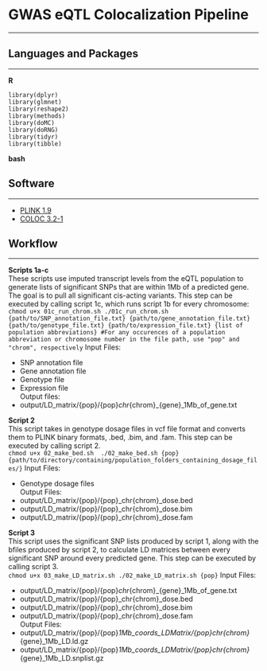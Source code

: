# GWAS eQTL Colocalization Pipeline
---
## Languages and Packages
---
**R**
```
library(dplyr)
library(glmnet)
library(reshape2)
library(methods)
library(doMC)
library(doRNG)
library(tidyr)
library(tibble)
```
**bash**
## Software ##
---
- [PLINK 1.9](https://www.cog-genomics.org/plink/)
- [COLOC 3.2-1](https://github.com/chr1swallace/coloc)

## Workflow ##
---
**Scripts 1a-c**<br />
These scripts use imputed transcript levels from the eQTL population to generate lists of significant SNPs that are within 1Mb of a predicted gene. The goal is to pull all significant cis-acting variants. This step can be executed by calling script 1c, which runs script 1b for every chromosome:<br />
	```
	chmod u+x 01c_run_chrom.sh
	./01c_run_chrom.sh {path/to/SNP_annotation_file.txt} {path/to/gene_annotation_file.txt} {path/to/genotype_file.txt} {path/to/expression_file.txt} {list of population abbreviations}
	#For any occurences of a population abbreviation or chromosome number in the file path, use "pop" and "chrom", respectively
	```
Input Files:<br />
- SNP annotation file<br />
- Gene annotation file<br />
- Genotype file<br />
- Expression file<br />
Output files:<br />
- output/LD_matrix/{pop}/{pop}_chr_{chrom}_{gene}_1Mb_of_gene.txt<br />

**Script 2**<br />
This script takes in genotype dosage files in vcf file format and converts them to PLINK binary formats, .bed, .bim, and .fam. This step can be executed by calling script 2.<br />
        ```
        chmod u+x 02_make_bed.sh 
        ./02_make_bed.sh {pop} {path/to/directory/containing/population_folders_containing_dosage_files/}
        ```
Input Files:<br />
- Genotype dosage files<br />
Output Files:<br />
- output/LD_matrix/{pop}/{pop}_chr{chrom}_dose.bed<br />
- output/LD_matrix/{pop}/{pop}_chr{chrom}_dose.bim<br />
- output/LD_matrix/{pop}/{pop}_chr{chrom}_dose.fam<br />

**Script 3**<br />
This script uses the significant SNP lists produced by script 1, along with the bfiles produced by script 2, to calculate LD matrices between every significant SNP around every predicted gene. This step can be executed by calling script 3.<br />
	```
	chmod u+x 03_make_LD_matrix.sh
	./02_make_LD_matrix.sh {pop}
	```
Input Files:<br />
- output/LD_matrix/{pop}/{pop}_chr_{chrom}_{gene}_1Mb_of_gene.txt<br />
- output/LD_matrix/{pop}/{pop}_chr{chrom}_dose.bed<br />
- output/LD_matrix/{pop}/{pop}_chr{chrom}_dose.bim<br />
- output/LD_matrix/{pop}/{pop}_chr{chrom}_dose.fam<br />
Output Files:<br />
- output/LD_matrix/{pop}/{pop}_1Mb_coords_LDMatrix/{pop}_chr_{chrom}_{gene}_1Mb_LD.ld.gz<br />
- output/LD_matrix/{pop}/{pop}_1Mb_coords_LDMatrix/{pop}_chr_{chrom}_{gene}_1Mb_LD.snplist.gz<br />
